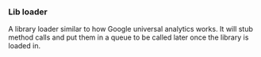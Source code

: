 ### Lib loader

A library loader similar to how Google universal analytics works. It will stub method calls
and put them in a queue to be called later once the library is loaded in.
